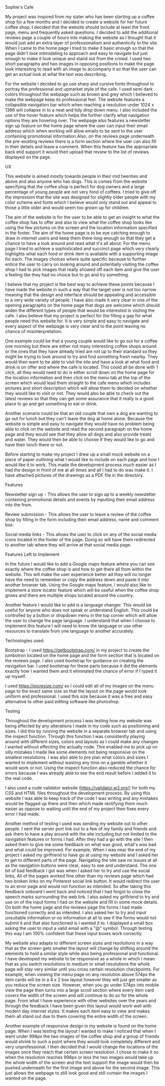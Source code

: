 Sophie's Cafe

My project was inspired from my sister who has been starting up a coffee shop for a few months and I decided to create a website for her future coffee shop. I decided that the website should include at least the front page, menu and frequently asked questions. I decided to add the additional reviews page a couple of hours into making the website as I thought that it would just add an extra layer of professionalism and authenticity to the site. When I came to the home page I tried to make it basic enough so that the page didn't look intimidating to approach and easy to navigate but just enough to make it look unique and stand out from the crowd. I used two short paragraphs and two images in opposing positions to make the page look interesting to read with an image to accompany it so that the user can get an actual look at what the text was describing.

For the website I decided to go use sharp and cursive fonts throughout to portray the professional and upmarket style of the cafe. I used semi dark colors throughout the webpage such as brown and grey which I believed to make the webpage keep its professional feel. The website features a collapsible navigation bar which when reaching a resolution under 1024 x 1366 will collapse in to a neat and tidy drop down menu. I also included the use of the hover feature which helps the further clarify what navigation options they are hovering over. The webpage also features a newsletter sign up feature on the home page where the user can input their email address which when working will allow emails to be sent to the user containing promotional information.Also, on the reviews page underneath the pre-existing reviews there is a form section where the user can also fill in their details and leave a comment. When this feature has the appropriate back end support it would then upload that review to the list of reviews displayed on the page.

UX

This website is aimed mostly towards people in their mid twenties and above and also anyone who has dogs. This is comes from the website specifying that the coffee shop is perfect for dog owners and a large percentage of young people are not very fond of coffees. I tried to give off the impression that the site was designed for slightly older people with my color scheme and fonts which I believe would only stand out and appeal to those a little older and would seem too grown up for children.

The aim of the website is for the user to be able to get an insight to what the coffee shop has to offer and also to view what the coffee shop looks like using the few pictures on the screen and the location information specified in the footer. The aim of the home page is to be eye catching enough to draw in internet users and keep them there long enough so that they get a chance to have a look around and read what it's all about. For the menu page I tried to achieve a sophisticated and succinct page which very clearly highlights what each food or drink item is available with a supporting image for each. The images choices where quite specific because to further entice the user to carry on looking around and potentially visiting the coffee shop I had to pick images that really showed off each item and give the user a feeling like they had no choice but to go and try something.

I believe that my project is the best way to achieve these points because I have made the website in such a way that the target user is not too narrow meaning that the design and interface should be appealing and accessible to a very wide variety of people. I have also made it very clear in one of the opening paragraphs on the home page that dogs are welcome which should widen the different types of people that would be interested in visiting the cafe. I also believe that my project is perfect for the filling a gap for what people need this website for. It is very simple and easy to navigate and every aspect of the webpage is very clear and to the point leaving no chance of misinterpretation.

One example could be that a young couple would like to go out for a coffee one morning but there are either not many interesting coffee shops around or the ones that they have already tried are not up to their standard so they might be trying to look around to try and find something fresh nearby. They would then want to be able to visit the site and have a look at what food and drink is on offer and where the cafe is located. This could all be done with 1 click, all they would need to do is either scroll down on the home page for the location information and then click on the menu tab at the top of the screen which would lead them straight to the cafe menu which includes pictures and short description which will allow them to decided on whether they would like to visit or not. They would also be able to check out the latest reviews so that they can get some assurance that it really is a good place to go and get something to eat or drink.

Another scenario could be that an old couple that own a dog are wanting to go out for lunch but they can't leave the dog at home alone. Because the website is simple and easy to navigate they would have no problem being able to click on the website and read the second paragraph on the home page and they would see that they allow all dogs and also provide treats and water. They would then be able to choose if they would like to go and have their lunch there or not.

Before starting to make my project I drew up a small mock website on a piece of paper outlining what I would like to include on each page and how I would like it to work. This made the development process much easier as I had the design in front of me at all times and all I had to do was make it. I have attached pictures of the drawings as a PDF file in the directory.

Features

Newsletter sign up - This allows the user to sign up to a weekly newsletter containing promotional details and events by inputting their email address into the from.

Review submission - This allows the user to leave a review of the coffee shop by filling in the form including their email address, name and comment box.

Social media links - This allows the user to click on any of the social media icons located in the footer of the page. Doing so will have them redirected to another tab where they will arrive at that social media page.

Features Left to Implement

In the future I would like to add a Google maps feature where you can see exactly where the coffee shop is and how to get there all from within the website. This will make the user experience better ad they will no longer have the need to remember or copy the address down and paste it into another browser tab. Using the Google maps feature, I would also like to implement a store locator feature which will be useful when the coffee shop grows and there are multiple shops located around the country.

Another feature I would like to add is a language changer. This would be useful for anyone who does not speak or understand English. This could be controlled by a button or dropdown menu in the top corner which will allow the user to change the page language. I understand that when I choose to implement this feature I will need to know the language or use other resources to translate from one language to another accurately.

Technologies used

Bootstrap - I used https://getbootstrap.com/ in my project to create the jumbotron located on the home page and the form section that is located on the reviews page. I also used bootstrap for guidance on creating the navigation bar. I used bootstrap for these parts because it did the elements exactly how I wanted them and it eliminated the chance of error if I typed it up myself.

I used https://picresize.com/ so I could edit all of my images on the menu page to the exact same size so that the layout on the page would look uniform and professional. I used this size because it was a free and easy alternative to other paid editing software like photoshop.

Testing

Throughout the development process I was testing how my website was being effected by any alterations I made in my code such as positioning and sizes. I did this by running the website in a separate browser tab and using the inspect function. Through this function I was consistently playing around with different sizes, colors and layouts as I could make any changes I wanted without effecting the actually code. This enabled me to pick up on silly mistakes I made like some elements not being responsive on the smallest resolutions. I was also able to pre plan what colors and sizes I wanted to implement without wasting any time on a gamble whether it would work or not. Using the inspect function also reduced the chance for errors because I was already able to see the end result before I added it to the real code.

I also used a code validator website (https://validator.w3.org/) for both my CSS and HTML files throughout the development process. By using this website I was able to keep track of the code I was writing and any mistakes would be flagged up there and then which made rectifying them much easier as oppose to waiting until the end of my project then fixes every error I had made.

Another method of testing I used was sending my website out to other people. I sent the server port link out to a few of my family and friends and ask them to have a play around with the site including but not limited to the navigation features or forms I had. After they had a go with the site I then asked them to give me some feedback on what was good, what's was bad and what could be improved. For example, When I was near the end of my project I asked my girlfriend to have go at using my website and I asked her to get to different parts of the page. Navigating the site saw no issues at all as the navigation buttons were clear, easy to see and understand. The one bit of bad feedback I got was when I asked her to try and use the social links, All of the pages worked fine other than my reviews page which had two broken links on my Pinterest social link button. It would redirect the user to an error page and would not function as intended. So after taking this feedback onboard I went back and noticed that I had forgot to close the speech marks surrounding the web link. I also asked my girlfriend to try and use on of the input forms I had on the website and fill in some mock details. On both the home page and the reviews page the forms I had made functioned correctly and as intended. I also asked her to try and input unsuitable information or no information at all to see if the forms would not submit it and that also functioned is I wanted it to. I displayed a small box asking the user to input a valid email with a "@" symbol. Through testing this way I am 100% confident that these input boxes work correctly.

My website also adapts to different screen sizes and resolutions in a way that as the screen gets smaller the layout will change by shifting around the elements to hold a similar style while also being professional and functional. I have developed my website to be responsive as a whole in which I mean that as you switch resolutions to medium or small resolutions the whole page will stay very similar until you cross certain resolution checkpoints. For example, when viewing the menu page on any resolution above 574px the item cards will be in a 4 x 2 box layout however they will just get smaller as you reduce the screen size. However, when you go under 574px into mobile view the page then turns into a large scroll section where every item card covers the width of the screen and will continue to do so for the whole page. From what I have experience with other websites over the years and through the feedback I have been given this layout would work well with modern day internet styles. It makes each item easy to view and makes them all stand out due to them covering the entire width of the screen.

Another example of responsive design in my website is found on the home page. When I was testing the layout I wanted to make I noticed that when I went under 998px the two images of the coffee shop and a group of friends would shrink to such a point where they would look completely different and very unprofessional. I then decided that I would change the locations of the images once they reach that certain screen resolution. I chose to make it so when the resolution reaches 998px or less the two images would take up the whole width of the screen and the text support the image would then be pushed underneath for the first image and above for the second image. This just allows the webpage to still look good and still contain the images I wanted on the page.
